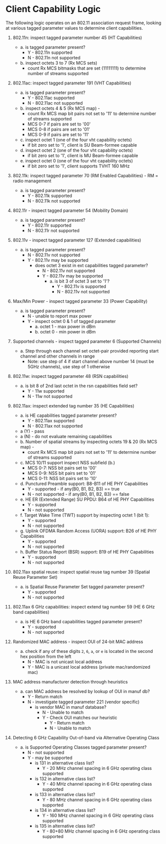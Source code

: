 Client Capability Logic
=======================

The following logic operates on an 802.11 association request frame, looking at various tagged parameter
values to determine client capabilities.

1. 802.11n: inspect tagged parameter number 45 (HT Capabilities)
    - a. is tagged parameter present? 
        - Y - 802.11n supported
        - N - 802.11n not supported
    - b. inspect octets 3 to 7 (Rx MCS sets) 
        - count Rx MCS bitmasks that are set (11111111) to determine number of streams supported
        
2. 802.11ac: inspect tagged parameter 191 (VHT Capabilities)
    - a. is tagged parameter present?
        - Y - 802.11ac supported
        - N - 802.11ac not supported
    - b. inspect octets 4 & 5 (Rx MCS map) - 
        - count Rx MCS map bit pairs not set to '11' to determine number of streams supported
        - MCS 0-7 if pairs are set to '00'
        - MCS 0-8 if pairs are set to '01'
        - MCS 0-9 if pairs are set to '11'
    - c. inspect octet 1 (one of the four vht capability octets)
        - if bit zero set to '1', client is SU Beam-formee capable
    - d. inspect octet 2 (one of the four vht capability octets)
        - if bit zero set to '1', client is MU Beam-formee capable     
    - e. inspect octet 0 (one of the four vht capability octets)
        - if bit zero set to '1', client supports TVHT 160 MHz 

3. 802.11k: inspect tagged parameter 70 (RM Enabled Capabilities) - RM = radio management
    - a. is tagged parameter present?
        - Y - 802.11k supported
        - N - 802.11k not supported

4. 802.11r - inspect tagged parameter 54 (Mobility Domain)
    - a. is tagged parameter present? 
        - Y - 802.11r supported
        - N - 802.11r not supported

5. 802.11v - inspect tagged parameter 127 (Extended capabilities)
    - a. is tagged parameter present?
        - N - 802.11v not supported
        - Y - 802.11v may be supported
            - does octet 3 exist in ext capabilities tagged parameter?
                - N - 802.11v not supported
                - Y - 802.11v may be supported
                    - a. is bit 3 of octet 3 set to '1'?
                        - Y - 802.11v is supported
                        - N - 802.11v not supported

6. Max/Min Power - inspect tagged parameter 33 (Power Capability)
    - a. is tagged parameter present?
        - N - unable to report max power
        - Y - inspect octet 0 & 1 of tagged parameter
            - a. octet 1 - max power in dBm
            - b. octet 0 - min power in dBm

7. Supported channels - inspect tagged parameter 6 (Supported Channels)
    - a. Step through each channel set octet-pair provided reporting start channel and other channels in range
        - Note: use step of 4 if start channel above number 14 (must be 5GHz channels), use step of 1 otherwise

8. 802.11w: inspect tagged parameter 48 (RSN capabilities) 
    - a. is bit 8 of 2nd last octet in the rsn capabilities field set?
        - Y - 11w supported
        - N - 11w not supported

9. 802.11ax: inspect extended tag number 35 (HE Capabilities)
    - a. is HE capabilities tagged parameter present? 
        - Y - 802.11ax supported
        - N - 802.11ax not supported
    - a (Y) - pass
    - a (N) - do not evaluate remaining capabilities
    - b. Number of spatial streams by inspecting octets 19 & 20 (Rx MCS map) - 
        - count Rx MCS map bit pairs not set to '11' to determine number of streams supported
    - c. MCS 10/11 support inspect NSS subfield (b.)
        - MCS 0-7: NSS bit pairs set to '00'
        - MCS 0-9: NSS bit pairs set to '01'
        - MCS 0-11: NSS bit pairs set to '10'
    - d. Punctured Preamble support: B8-B11 of HE PHY Capabilities 
        - Y - supported - if any(B0, B1, B2, B3) == true
        - N - not supported - if any(B0, B1, B2, B3) == false
    - e. HE ER (Extended Range) SU PPDU: B64 of HE PHY Capabilities
        - Y - supported 
        - N - not supported
    - f. Target Wake Time (TWT) support by inspecting octet 1 (bit 1):
        - Y - supported
        - N - not supported
    - g. Uplink OFDMA Random Access (UORA) support: B26 of HE PHY Capabilities
        - Y - supported
        - N - not supported 
    - h. Buffer Status Report (BSR) support: B19 of HE PHY Capabilities
        - Y - supported
        - N - not supported 

10. 802.11ax spatial reuse: inspect spatial reuse tag number 39 (Spatial Reuse Parameter Set)
    - a. is Spatial Reuse Parameter Set tagged parameter present?
        - Y - supported
        - N - not supported

11. 802.11ax 6 GHz capabilities: inspect extend tag number 59 (HE 6 GHz band capabilities)
    - a. is HE 6 GHz band capabilities tagged parameter present?
        - Y - supported
        - N - not supported

12. Randomized MAC address - inspect OUI of 24-bit MAC address
    - a. check if any of these digits `2`, `6`, `a`, or `e` is located in the second hex position from the left
        - N - MAC is not unicast local address
        - Y - MAC is a unicast local address (private mac/randomized mac)

13. MAC address manufacturer detection through heuristics 
    - a. can MAC address be resolved by lookup of OUI in manuf db?
        - Y - Return match
        - N - investigate tagged parameter 221 (vendor specific)
            - is vendor MAC in manuf database?
                - N - Unable to match
                - Y - Check OUI matches our heuristic
                    - Y - Return match
                    - N - Unable to match

14. Detecting 6 GHz Capability Out-of-band via Alternative Operating Class
    - a. is Supported Operating Classes tagged parameter present?
        - N - not supported
        - Y - may be supported
            - is 131 in alternative class list?
                - Y - 20 MHz channel spacing in 6 GHz operating class supported
            - is 132 in alternative class list?
                - Y - 40 MHz channel spacing in 6 GHz operating class supported
            - is 133 in alternative class list?
                - Y - 80 MHz channel spacing in 6 GHz operating class supported
            - is 134 in alternative class list?
                - Y - 160 MHz channel spacing in 6 GHz operating class supported
            - is 135 in alternative class list?
                - Y - 80+80 MHz channel spacing in 6 GHz operating class supported